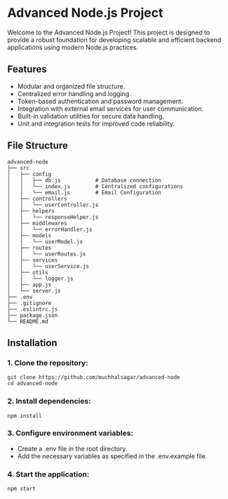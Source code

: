 # Advanced Node.js Project

Welcome to the Advanced Node.js Project! This project is designed to provide a robust foundation for developing scalable and efficient backend applications using modern Node.js practices.

## Features

- Modular and organized file structure.
- Centralized error handling and logging.
- Token-based authentication and password management.
- Integration with external email services for user communication.
- Built-in validation utilities for secure data handling.
- Unit and integration tests for improved code reliability.

## File Structure

```
advanced-node
├── src
│   ├── config
│   │   ├── db.js           # Database connection
│   │   └── index.js        # Centralized configurations
│   │   └── email.js        # Email Configuration
│   ├── controllers
│   │   └── userController.js
│   ├── helpers
│   │   └── responseHelper.js
│   ├── middlewares
│   │   └── errorHandler.js
│   ├── models
│   │   └── userModel.js
│   ├── routes
│   │   └── userRoutes.js
│   ├── services
│   │   └── userService.js
│   ├── utils
│   │   └── logger.js
│   ├── app.js
│   └── server.js
├── .env
├── .gitignore
├── .eslintrc.js
├── package.json
└── README.md
```

## Installation

### 1. Clone the repository:
```
git clone https://github.com/muchhalsagar/advanced-node
cd advanced-node
```

### 2. Install dependencies:
```
npm install
```

### 3. Configure environment variables:
- Create a .env file in the root directory.
- Add the necessary variables as specified in the .env.example file.

### 4. Start the application:
```
npm start
```
